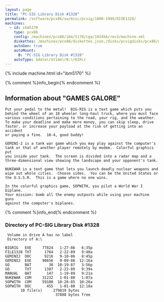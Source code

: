 ```yaml
---
layout: page
title: "PC-SIG Library Disk #1328"
permalink: /software/pcx86/sw/misc/pcsig/1000-1999/DISK1328/
machines:
  - id: ibm5170
    type: pcx86
    config: /machines/pcx86/ibm/5170/cga/1024kb/rev3/machine.xml
    diskettes: /machines/pcx86/diskettes.json,/disks/pcsigdisks/pcx86/diskettes.json
    autoGen: true
    autoMount:
      B: "PC-SIG Library Disk #1328"
    autoType: $date\r$time\rB:\rDIR\r
---
```


{% include machine.html id="ibm5170" %}

{% comment %}info_begin{% endcomment %}

## Information about "GAMES GALORE"

    Put your pedal to the metal!  BIG-RIG is a text game which puts you
    behind the wheel of an 18 wheeler long-haul truck, where you must face
    various conditions pertaining to the road, your rig, and the weather.
    To make your deadline and make more money, you can skip sleep, drive
    faster, or increase your payload at the risk of getting into an accident
    or paying a fine.  10-4, good buddy!
    
    GEMINI-2 is a tank war game which you may play against the computer's
    tank or that of another player remotely by modem.  Colorful graphics put
    you inside your tank.  The screen is divided into a radar map and a
    three-dimensional view showing the landscape and your opponent's tank.
    
    NUKEWAR is a text game that lets you launch deadly nuclear weapons and
    wipe out whole cities.  Choose sides.  You can be the United States or
    the U.S.S.R.  This is a game where no one wins.
    
    In the colorful graphics game, SOPWITH, you pilot a World War I biplane.
    Your mission: bomb all the enemy outposts while using your machine guns
    against the computer's biplanes.
{% comment %}info_end{% endcomment %}


### Directory of PC-SIG Library Disk #1328

     Volume in drive A has no label
     Directory of A:\

    BIGRIG   EXE     77824   1-27-86   6:35p
    FILE1328 TXT      1764   2-22-89   9:40a
    GEMINI2  DOC      9216   9-10-86   8:45p
    GEMINI2  EXE     98656   9-09-86  12:16a
    GO       BAT        38  10-19-87   3:56p
    GO       TXT      1387   2-22-89   9:39a
    MANUAL   BAT       147   1-19-89   9:21a
    NUKEWAR  COM     31232   1-01-80   1:07a
    SOPWITH  COM     59100  10-20-85  10:26a
    SOPWITH  DOC       455   1-01-80  12:18a
           10 file(s)     279819 bytes
                           37888 bytes free
